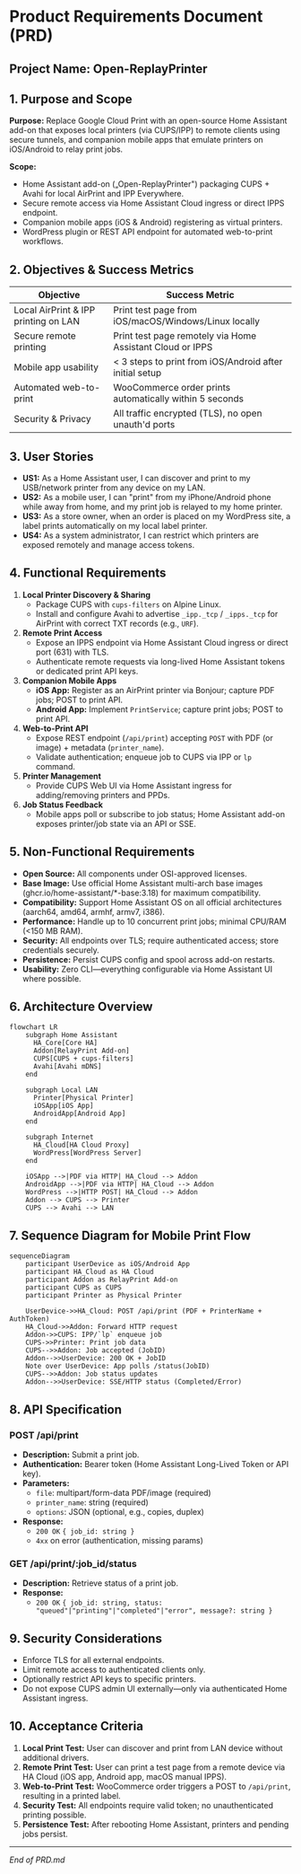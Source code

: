 # Product Requirements Document (PRD)

## Project Name: Open-ReplayPrinter

## 1. Purpose and Scope

**Purpose:** Replace Google Cloud Print with an open-source Home Assistant add-on that exposes local printers (via CUPS/IPP) to remote clients using secure tunnels, and companion mobile apps that emulate printers on iOS/Android to relay print jobs.

**Scope:**

- Home Assistant add-on („Open-ReplayPrinter") packaging CUPS + Avahi for local AirPrint and IPP Everywhere.
- Secure remote access via Home Assistant Cloud ingress or direct IPPS endpoint.
- Companion mobile apps (iOS & Android) registering as virtual printers.
- WordPress plugin or REST API endpoint for automated web-to-print workflows.

## 2. Objectives & Success Metrics

| Objective                            | Success Metric                                            |
| ------------------------------------ | --------------------------------------------------------- |
| Local AirPrint & IPP printing on LAN | Print test page from iOS/macOS/Windows/Linux locally      |
| Secure remote printing               | Print test page remotely via Home Assistant Cloud or IPPS |
| Mobile app usability                 | < 3 steps to print from iOS/Android after initial setup   |
| Automated web-to-print               | WooCommerce order prints automatically within 5 seconds   |
| Security & Privacy                   | All traffic encrypted (TLS), no open unauth'd ports       |

## 3. User Stories

- **US1:** As a Home Assistant user, I can discover and print to my USB/network printer from any device on my LAN.
- **US2:** As a mobile user, I can "print" from my iPhone/Android phone while away from home, and my print job is relayed to my home printer.
- **US3:** As a store owner, when an order is placed on my WordPress site, a label prints automatically on my local label printer.
- **US4:** As a system administrator, I can restrict which printers are exposed remotely and manage access tokens.

## 4. Functional Requirements

1. **Local Printer Discovery & Sharing**
   - Package CUPS with `cups-filters` on Alpine Linux.
   - Install and configure Avahi to advertise `_ipp._tcp` / `_ipps._tcp` for AirPrint with correct TXT records (e.g., `URF`).
2. **Remote Print Access**
   - Expose an IPPS endpoint via Home Assistant Cloud ingress or direct port (631) with TLS.
   - Authenticate remote requests via long-lived Home Assistant tokens or dedicated print API keys.
3. **Companion Mobile Apps**
   - **iOS App:** Register as an AirPrint printer via Bonjour; capture PDF jobs; POST to print API.
   - **Android App:** Implement `PrintService`; capture print jobs; POST to print API.
4. **Web-to-Print API**
   - Expose REST endpoint (`/api/print`) accepting `POST` with PDF (or image) + metadata (`printer_name`).
   - Validate authentication; enqueue job to CUPS via IPP or `lp` command.
5. **Printer Management**
   - Provide CUPS Web UI via Home Assistant ingress for adding/removing printers and PPDs.
6. **Job Status Feedback**
   - Mobile apps poll or subscribe to job status; Home Assistant add-on exposes printer/job state via an API or SSE.

## 5. Non-Functional Requirements

- **Open Source:** All components under OSI-approved licenses.
- **Base Image:** Use official Home Assistant multi-arch base images (ghcr.io/home-assistant/*-base:3.18) for maximum compatibility.
- **Compatibility:** Support Home Assistant OS on all official architectures (aarch64, amd64, armhf, armv7, i386).
- **Performance:** Handle up to 10 concurrent print jobs; minimal CPU/RAM (<150 MB RAM).
- **Security:** All endpoints over TLS; require authenticated access; store credentials securely.
- **Persistence:** Persist CUPS config and spool across add-on restarts.
- **Usability:** Zero CLI—everything configurable via Home Assistant UI where possible.

## 6. Architecture Overview

```mermaid
flowchart LR
    subgraph Home Assistant
      HA_Core[Core HA]
      Addon[RelayPrint Add-on]
      CUPS[CUPS + cups-filters]
      Avahi[Avahi mDNS]
    end

    subgraph Local LAN
      Printer[Physical Printer]
      iOSApp[iOS App]
      AndroidApp[Android App]
    end

    subgraph Internet
      HA_Cloud[HA Cloud Proxy]
      WordPress[WordPress Server]
    end

    iOSApp -->|PDF via HTTP| HA_Cloud --> Addon
    AndroidApp -->|PDF via HTTP| HA_Cloud --> Addon
    WordPress -->|HTTP POST| HA_Cloud --> Addon
    Addon --> CUPS --> Printer
    CUPS --> Avahi --> LAN
```

## 7. Sequence Diagram for Mobile Print Flow

```mermaid
sequenceDiagram
    participant UserDevice as iOS/Android App
    participant HA_Cloud as HA Cloud
    participant Addon as RelayPrint Add-on
    participant CUPS as CUPS
    participant Printer as Physical Printer

    UserDevice->>HA_Cloud: POST /api/print (PDF + PrinterName + AuthToken)
    HA_Cloud->>Addon: Forward HTTP request
    Addon->>CUPS: IPP/`lp` enqueue job
    CUPS->>Printer: Print job data
    CUPS-->>Addon: Job accepted (JobID)
    Addon-->>UserDevice: 200 OK + JobID
    Note over UserDevice: App polls /status(JobID)
    CUPS-->>Addon: Job status updates
    Addon-->>UserDevice: SSE/HTTP status (Completed/Error)
```

## 8. API Specification

### POST /api/print

- **Description:** Submit a print job.
- **Authentication:** Bearer token (Home Assistant Long-Lived Token or API key).
- **Parameters:**
  - `file`: multipart/form-data PDF/image (required)
  - `printer_name`: string (required)
  - `options`: JSON (optional, e.g., copies, duplex)
- **Response:**
  - `200 OK` `{ job_id: string }`
  - `4xx` on error (authentication, missing params)

### GET /api/print/\:job\_id/status

- **Description:** Retrieve status of a print job.
- **Response:**
  - `200 OK` `{ job_id: string, status: "queued"|"printing"|"completed"|"error", message?: string }`

## 9. Security Considerations

- Enforce TLS for all external endpoints.
- Limit remote access to authenticated clients only.
- Optionally restrict API keys to specific printers.
- Do not expose CUPS admin UI externally—only via authenticated Home Assistant ingress.

## 10. Acceptance Criteria

1. **Local Print Test:** User can discover and print from LAN device without additional drivers.
2. **Remote Print Test:** User can print a test page from a remote device via HA Cloud (iOS app, Android app, macOS manual IPPS).
3. **Web-to-Print Test:** WooCommerce order triggers a POST to `/api/print`, resulting in a printed label.
4. **Security Test:** All endpoints require valid token; no unauthenticated printing possible.
5. **Persistence Test:** After rebooting Home Assistant, printers and pending jobs persist.

---

*End of PRD.md*


